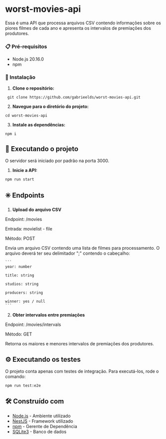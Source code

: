 # worst-movies-api

Essa é uma API que processa arquivos CSV contendo informações sobre os piores filmes de cada ano e apresenta os intervalos de premiações dos produtores.

### 📋 Pré-requisitos

- Node.js 20.16.0
- npm

### 🔧 Instalação

1. **Clone o repositório:**
  ```
   git clone https://github.com/gabrieelds/worst-movies-api.git
  ```

2. **Navegue para o diretório do projeto:**
  ```
  cd worst-movies-api
  ```

3. **Instale as dependências:**
  ```
  npm i
  ```

## 🚀 Executando o projeto
  O servidor será iniciado por padrão na porta 3000.

1. **Inicie a API:**
  ```
  npm run start
  ```

## ✳️ Endpoints

1. **Upload do arquivo CSV**

  Endpoint: /movies

  Entrada: movielist - file

  Método: POST

  Envia um arquivo CSV  contendo uma lista de filmes para processamento.
  O arquivo deverá ter seu delimitador ";" contendo o cabeçalho:

    ```
    year: number

    title: string

    studios: string

    producers: string

    winner: yes / null
    ```


2. **Obter intervalos entre premiações**

  Endpoint: /movies/intervals
  
  Método: GET

  Retorna os maiores e menores intervalos de premiações dos produtores.


## ⚙️ Executando os testes

  O projeto conta apenas com testes de integração. Para executá-los, rode o comando:
  ```
  npm run test:e2e
  ```

## 🛠️ Construído com

* [Node.js](https://nodejs.org/) - Ambiente utilizado
* [NestJS](https://nestjs.com/) - Framework utilizado
* [npm](https://www.npmjs.com/) - Gerente de Dependência
* [SQLite3](https://www.sqlite.org/) - Banco de dados
